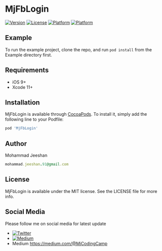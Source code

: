 # MjFbLogin

[![Version](https://img.shields.io/cocoapods/v/MjFbLogin.svg?style=flat)](https://cocoapods.org/pods/MjFbLogin)
[![License](https://img.shields.io/cocoapods/l/MjFbLogin.svg?style=flat)](https://cocoapods.org/pods/MjFbLogin)
[![Platform](https://img.shields.io/cocoapods/p/MjFbLogin.svg?style=flat)](https://cocoapods.org/pods/MjFbLogin)
[![Platform](https://img.shields.io/cocoapods/p/MjFbLogin.svg?style=flat)](http://cocoapods.org/pods/MjFbLogin)


## Example

To run the example project, clone the repo, and run `pod install` from the Example directory first.

## Requirements

* iOS 9+
* Xcode 11+

## Installation

MjFbLogin is available through [CocoaPods](https://cocoapods.org). To install
it, simply add the following line to your Podfile:

```ruby
pod 'MjFbLogin'
```

## Author

Mohammad Jeeshan
```ruby
mohammad.jeeshan.91@gmail.com
```

## License

MjFbLogin is available under the MIT license. See the LICENSE file for more info.

## Social Media 

Please follow me on social media for latest update  
* [![Twitter](https://img.shields.io/badge/Twitter-@MjCodingCamp-blue.svg?style=flat)](https://twitter.com/MjCodingCamp)
* [![Medium](https://img.shields.io/badge/Medium-@MjCodingCamp-orange.svg?style=flat)](https://medium.com/@MjCodingCamp)
* Medium https://medium.com/@MjCodingCamp

